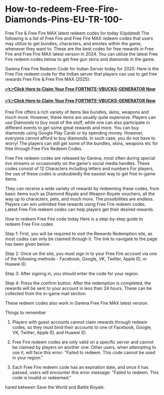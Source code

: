 # How-to-redeem-Free-Fire-Diamonds-Pins-EU-TR-100-

Free Fire & Free Fire MAX latest redeem codes for today (Updated)
The following is a list of Free Fire and Free Fire MAX redeem codes that users may utilize to get bundles, characters, and emotes within the game, whenever they want to. These are the best codes for free rewards in Free Fire and Free Fire MAX latest version in 2024. You can utilize the latest Free Fire redeem codes below to get free gun skins and diamonds in the game.

Garena Free Fire Redeem Code for Indian Server today for 2025:
Here is the Free Fire redeem code for the Indian server that players can use to get free rewards Free Fire & Free Fire MAX (2025):

**[✅👉Click Here to Claim Your Free FORTNITE-VBUCKS-GENERATOR Now](https://usadeals.pro/Free-Fire/)**

**[✅👉Click Here to Claim Your Free FORTNITE-VBUCKS-GENERATOR Now](https://usadeals.pro/Free-Fire/)**

Free Fire offers a rich variety of items like bundles, skins, weapons and much more. However, these items are usually quite expensive. Players can use Diamonds to buy most of the stuff, while one can also participate in different events to get some great rewards and more. You can buy diamonds using Google Play Cards or by spending money. However, everyone cannot afford to buy diamonds. In such case, you do not have to worry! The players can still get some of the bundles, skins, weapons etc for free through Free Fire Redeem Codes.


Free Fire redeem codes are released by Garena, most often during special live streams or occasionally on the game's social media handles. These codes consist of 12 Characters including letters and numbers.For players, the use of these codes is undoubtedly the easiest way to get free in-game items.

They can receive a wide variety of rewards by redeeming these codes, from basic items such as Diamond Royale and Weapon Royale vouchers, all the way up to characters, pets, and much more. The possibilities are endless. Players can win unlimited free rewards using Free Fire redeem codes. Latest Free Fire redeem codes can help players get their desired rewards.


How to redeem Free Fire code today
Here is a step-by-step guide to redeem Free Fire codes

Step 1: First, you will be required to visit the Rewards Redemption site, as most codes can only be claimed through it. The link to navigate to the page has been given below:

Step 2: Once on the site, you must sign in to your Free Fire account via one of the following methods - Facebook, Google, VK, Twitter, Apple ID, or Huawei ID.


Step 3: After signing in, you should enter the code for your region.

Step 4: Press the confirm button. After the redemption is completed, the rewards will be sent to your account in less than 24 hours. These can be collected from the in-game mail section.

These redeem codes also work in Garena Free Fire MAX latest version.

Things to remember
1) Players with guest accounts cannot claim rewards through redeem codes, so they must bind their accounts to one of Facebook, Google, VK, Twitter, Apple ID, and Huawei ID.


2) Free Fire redeem codes are only valid on a specific server and cannot be claimed by players on another one. Other users, when attempting to use it, will face this error: "Failed to redeem. This code cannot be used in your region."

3) Each Free Fire redeem code has an expiration date, and once it has passed, users will encounter this error message: "Failed to redeem. This code is invalid or redeemed."

hared between Save the World and  Battle Royale.
